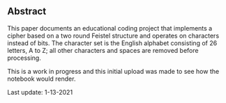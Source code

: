 ## Abstract
This paper documents an educational coding project that implements a cipher based on a two round Feistel structure and operates on characters instead of bits.  The character set is the English alphabet consisting of 26 letters, A to Z; all other characters and spaces are removed before processing.


This is a work in progress and this initial upload was made to see how the notebook would render.

Last update:  1-13-2021


